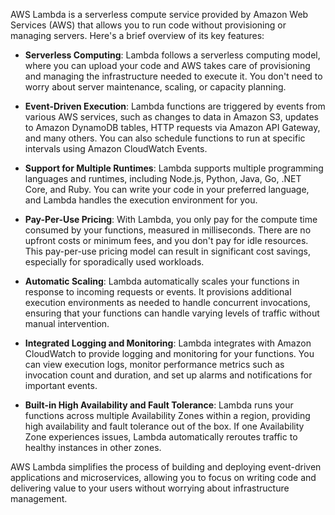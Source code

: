 AWS Lambda is a serverless compute service provided by Amazon Web Services (AWS) that allows you to run code without provisioning or managing servers. Here's a brief overview of its key features:

- **Serverless Computing**: Lambda follows a serverless computing model, where you can upload your code and AWS takes care of provisioning and managing the infrastructure needed to execute it. You don't need to worry about server maintenance, scaling, or capacity planning.

- **Event-Driven Execution**: Lambda functions are triggered by events from various AWS services, such as changes to data in Amazon S3, updates to Amazon DynamoDB tables, HTTP requests via Amazon API Gateway, and many others. You can also schedule functions to run at specific intervals using Amazon CloudWatch Events.

- **Support for Multiple Runtimes**: Lambda supports multiple programming languages and runtimes, including Node.js, Python, Java, Go, .NET Core, and Ruby. You can write your code in your preferred language, and Lambda handles the execution environment for you.

- **Pay-Per-Use Pricing**: With Lambda, you only pay for the compute time consumed by your functions, measured in milliseconds. There are no upfront costs or minimum fees, and you don't pay for idle resources. This pay-per-use pricing model can result in significant cost savings, especially for sporadically used workloads.

- **Automatic Scaling**: Lambda automatically scales your functions in response to incoming requests or events. It provisions additional execution environments as needed to handle concurrent invocations, ensuring that your functions can handle varying levels of traffic without manual intervention.

- **Integrated Logging and Monitoring**: Lambda integrates with Amazon CloudWatch to provide logging and monitoring for your functions. You can view execution logs, monitor performance metrics such as invocation count and duration, and set up alarms and notifications for important events.

- **Built-in High Availability and Fault Tolerance**: Lambda runs your functions across multiple Availability Zones within a region, providing high availability and fault tolerance out of the box. If one Availability Zone experiences issues, Lambda automatically reroutes traffic to healthy instances in other zones.

AWS Lambda simplifies the process of building and deploying event-driven applications and microservices, allowing you to focus on writing code and delivering value to your users without worrying about infrastructure management.